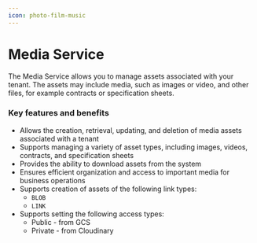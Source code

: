 ```yaml
---
icon: photo-film-music
---
```


# Media Service

The Media Service allows you to manage assets associated with your tenant. The assets may include media, such as images or video, and other files, for example contracts or specification sheets.

### Key features and benefits

* Allows the creation, retrieval, updating, and deletion of media assets associated with a tenant
* Supports managing a variety of asset types, including images, videos, contracts, and specification sheets
* Provides the ability to download assets from the system
* Ensures efficient organization and access to important media for business operations
* Supports creation of assets of the following link types:
    * `BLOB`
    * `LINK`
* Supports setting the following access types: 
    * Public - from GCS  
    * Private - from Cloudinary
